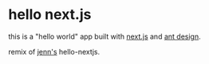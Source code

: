 # hello next.js

this is a "hello world" app built with [next.js](https://github.com/zeit/next.js) and [ant design](https://ant.design).

remix of [jenn's](https://jennmoney.biz) hello-nextjs.
